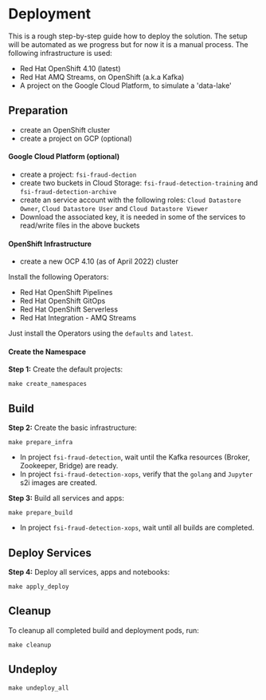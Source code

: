 # Deployment

This is a rough step-by-step guide how to deploy the solution. The setup will be automated as we progress but for now it is 
a manual process. The following infrastructure is used:

* Red Hat OpenShift 4.10 (latest)
* Red Hat AMQ Streams, on OpenShift (a.k.a Kafka)
* A project on the Google Cloud Platform, to simulate a 'data-lake'

## Preparation

* create an OpenShift cluster
* create a project on GCP (optional)

#### Google Cloud Platform (optional)

* create a project: `fsi-fraud-dection`
* create two buckets in Cloud Storage: `fsi-fraud-detection-training` and `fsi-fraud-detection-archive`
* create an service account with the following roles: `Cloud Datastore Owner`, `Cloud Datastore User` and `Cloud Datastore Viewer`
* Download the associated key, it is needed in some of the services to read/write files in the above buckets

#### OpenShift Infrastructure

* create a new OCP 4.10 (as of April 2022) cluster

Install the following Operators:

* Red Hat OpenShift Pipelines
* Red Hat OpenShift GitOps
* Red Hat OpenShift Serverless
* Red Hat Integration - AMQ Streams

Just install the Operators using the `defaults` and `latest`.

#### Create the Namespace

__Step 1:__ Create the default projects:

```shell
make create_namespaces
```

## Build

__Step 2:__ Create the basic infrastructure:

```shell
make prepare_infra
```

* In project `fsi-fraud-detection`, wait until the Kafka resources (Broker, Zookeeper, Bridge) are ready.
* In project `fsi-fraud-detection-xops`, verify that the `golang` and `Jupyter` s2i images are created.

__Step 3:__ Build all services and apps:

```shell
make prepare_build
```

* In project `fsi-fraud-detection-xops`, wait until all builds are completed.

## Deploy Services

__Step 4:__ Deploy all services, apps and notebooks:

```shell
make apply_deploy
```

## Cleanup

To cleanup all completed build and deployment pods, run:

```shell
make cleanup
```

## Undeploy

```shell
make undeploy_all
```